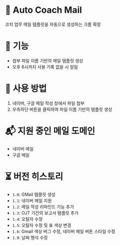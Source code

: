 # 📧 Auto Coach Mail
코치 업무 메일 템플릿을 자동으로 생성하는 크롬 확장
# 🌊 기능
- 첨부 파일 이름 기반의 메일 템플릿 생성
- 오후 6시까지 사용 기록 없을 시 알림
# 🚀 사용 방법
1. 네이버, 구글 메일 작성 창에서 파일 첨부
2. 우측하단 버튼을 클릭하여 파일 이름 기반의 템플릿 생성
# 📬 지원 중인 메일 도메인
- 네이버 메일
- 구글 메일
# ⏳ 버전 히스토리
- `1.0`: GMail 템플릿 생성
- `1.1`: 네이버 메일 지원
- `1.2`: 메일 작성 리마인드 기능 추가
- `1.3`: OJT 기간의 보고서 템플릿 추가
- `1.4`: 오탈자 수정
- `1.5`: 오탈자 수정 및 표 색상 변경
- `1.6`: Gmail 색상 버그 수정, 네이버 메일 버튼 스타일 수정
- `1.9`: 날짜 형식 수정